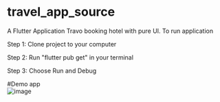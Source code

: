 # travel_app_source

A Flutter Application Travo booking hotel with pure UI. To run application

Step 1: Clone project to your computer

Step 2: Run "flutter pub get" in your terminal

Step 3: Choose Run and Debug

#Demo app  
![image](https://user-images.githubusercontent.com/97079975/195994979-961c830b-28d0-4064-a44a-ebb57fc5454a.png)
